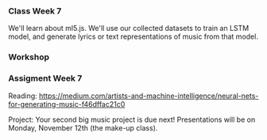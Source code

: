 ### Class Week 7

We'll learn about ml5.js. We'll use our collected datasets to train an LSTM model, and generate lyrics or text representations of music from that model.

### Workshop




### Assigment Week 7

Reading: https://medium.com/artists-and-machine-intelligence/neural-nets-for-generating-music-f46dffac21c0

Project: Your second big music project is due next! Presentations will be on Monday, November 12th (the make-up class).